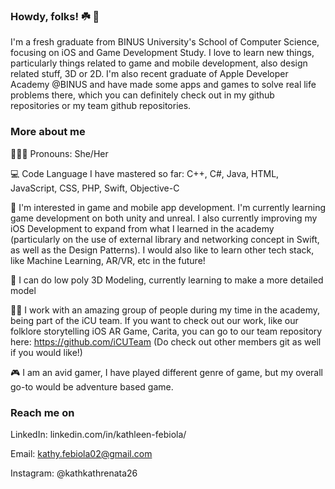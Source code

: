 ### Howdy, folks! ☘️ 👋

I'm a fresh graduate from BINUS University's School of Computer Science, focusing on iOS and Game Development Study. I love to learn new things, particularly things related to game and mobile development, also design related stuff, 3D or 2D. I'm also recent graduate of Apple Developer Academy @BINUS and have made some apps and games to solve real life problems there, which you can definitely check out in my github repositories or my team github repositories.

### More about me
🧘🏼‍♂️ Pronouns: She/Her

💻 Code Language I have mastered so far: C++, C#, Java, HTML, JavaScript, CSS, PHP, Swift, Objective-C

🥂 I'm interested in game and mobile app development. I'm currently learning game development on both unity and unreal. I also currently improving my iOS Development to expand from what I learned in the academy (particularly on the use of external library and networking concept in Swift, as well as the Design Patterns). I would also like to learn other tech stack, like Machine Learning, AR/VR, etc in the future!

💎 I can do low poly 3D Modeling, currently learning to make a more detailed model

👌🏻 I work with an amazing group of people during my time in the academy, being part of the iCU team. If you want to check out our work, like our folklore storytelling iOS AR Game, Carita, you can go to our team repository here: https://github.com/iCUTeam (Do check out other members git as well if you would like!)

🎮 I am an avid gamer, I have played different genre of game, but my overall go-to would be adventure based game.

### Reach me on

LinkedIn: linkedin.com/in/kathleen-febiola/

Email: kathy.febiola02@gmail.com

Instagram: @kathkathrenata26



<!--
**ReiKath26/ReiKath26** is a ✨ _special_ ✨ repository because its `README.md` (this file) appears on your GitHub profile.

Here are some ideas to get you started:

- 🔭 I’m currently working on ...
- 🌱 I’m currently learning ...
- 👯 I’m looking to collaborate on ...
- 🤔 I’m looking for help with ...
- 💬 Ask me about ...
- 📫 How to reach me: ...
- 😄 Pronouns: ...
- ⚡ Fun fact: ...
-->
